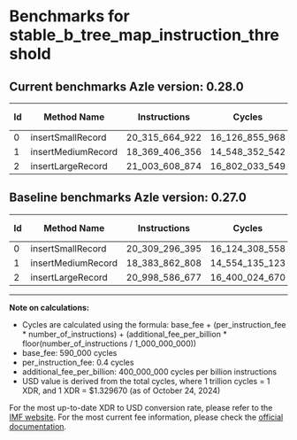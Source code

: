 # Benchmarks for stable_b_tree_map_instruction_threshold

## Current benchmarks Azle version: 0.28.0

| Id  | Method Name        | Instructions   | Cycles         | USD           | USD/Million Calls | Change                                 |
| --- | ------------------ | -------------- | -------------- | ------------- | ----------------- | -------------------------------------- |
| 0   | insertSmallRecord  | 20_315_664_922 | 16_126_855_968 | $0.0214433966 | $21_443.39        | <font color="red">+6_368_527</font>    |
| 1   | insertMediumRecord | 18_369_406_356 | 14_548_352_542 | $0.0193445079 | $19_344.50        | <font color="green">-14_456_452</font> |
| 2   | insertLargeRecord  | 21_003_608_874 | 16_802_033_549 | $0.0223411599 | $22_341.15        | <font color="red">+5_022_197</font>    |

## Baseline benchmarks Azle version: 0.27.0

| Id  | Method Name        | Instructions   | Cycles         | USD           | USD/Million Calls |
| --- | ------------------ | -------------- | -------------- | ------------- | ----------------- |
| 0   | insertSmallRecord  | 20_309_296_395 | 16_124_308_558 | $0.0214400094 | $21_440.00        |
| 1   | insertMediumRecord | 18_383_862_808 | 14_554_135_123 | $0.0193521968 | $19_352.19        |
| 2   | insertLargeRecord  | 20_998_586_677 | 16_400_024_670 | $0.0218066208 | $21_806.62        |

---

**Note on calculations:**

- Cycles are calculated using the formula: base_fee + (per_instruction_fee \* number_of_instructions) + (additional_fee_per_billion \* floor(number_of_instructions / 1_000_000_000))
- base_fee: 590_000 cycles
- per_instruction_fee: 0.4 cycles
- additional_fee_per_billion: 400_000_000 cycles per billion instructions
- USD value is derived from the total cycles, where 1 trillion cycles = 1 XDR, and 1 XDR = $1.329670 (as of October 24, 2024)

For the most up-to-date XDR to USD conversion rate, please refer to the [IMF website](https://www.imf.org/external/np/fin/data/rms_sdrv.aspx).
For the most current fee information, please check the [official documentation](https://internetcomputer.org/docs/current/developer-docs/gas-cost#execution).
